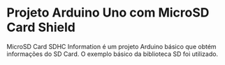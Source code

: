 ﻿# Projeto Arduino Uno com MicroSD Card Shield
MicroSD Card SDHC Information é um projeto Arduino básico que obtém informações do SD Card. O exemplo básico da biblioteca SD foi utilizado.